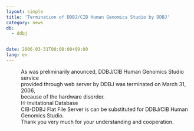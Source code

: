 ```yaml
---
layout: simple
title: 'Termination of DDBJ/CIB Human Genomics Studio by DDBJ'
category: news
db:
  - ddbj


date: 2006-03-31T00:00:00+09:00
lang: en
---
```


<dd>As was preliminarily anounced, DDBJ/CIB Human Genomics Studio service<br> provided through web server by DDBJ was terminated on March 31, 2006,<br> because of the hardware disorder.
<dd>H-Invitational Database<br> CIB-DDBJ Flat File Server is can be substituted for DDBJ/CIB Human<br> Genomics Studio.<br> Thank you very much for your understanding and cooperation.</dd>
</dd>
